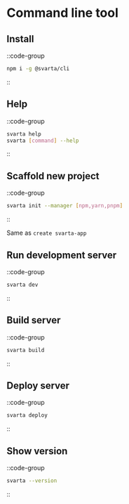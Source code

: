 # Command line tool

## Install

::code-group

```bash [terminal]
npm i -g @svarta/cli
```

::

## Help

::code-group

```bash [terminal]
svarta help
svarta [command] --help
```

::

## Scaffold new project

::code-group

```bash [terminal]
svarta init --manager [npm,yarn,pnpm]
```

::

Same as `create svarta-app`

## Run development server

::code-group

```bash [terminal]
svarta dev
```

::

## Build server

::code-group

```bash [terminal]
svarta build
```

::

## Deploy server

::code-group

```bash [terminal]
svarta deploy
```

::

## Show version

::code-group

```bash [terminal]
svarta --version
```

::
